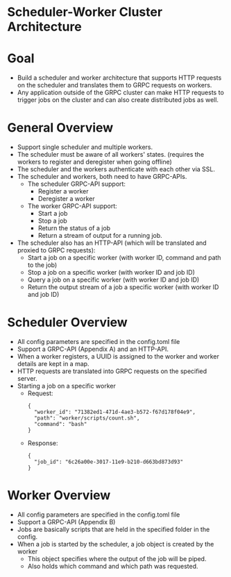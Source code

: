 # Scheduler-Worker Cluster Architecture


# Goal

*   Build a scheduler and worker architecture that supports HTTP requests on the scheduler and translates them to GRPC requests on workers.
*   Any application outside of the GRPC cluster can make HTTP requests to trigger jobs on the cluster and can also create distributed jobs as well.


# General Overview

*   Support single scheduler and multiple workers.
*   The scheduler must be aware of all workers' states. (requires the workers to register and deregister when going offline)
*   The scheduler and the workers authenticate with each other via SSL.
*   The scheduler and workers, both need to have GRPC-APIs. 
    *   The scheduler GRPC-API support:
        *   Register a worker
        *   Deregister a worker
    *   The worker GRPC-API support:
        *   Start a job
        *   Stop a job
        *   Return the status of a job
        *   Return a stream of output for a running job.
*   The scheduler also has an HTTP-API (which will be translated and proxied to GRPC requests):
    *   Start a job on a specific worker (with worker ID, command and path to the job)
    *   Stop a job on a specific worker (with worker ID and job ID)
    *   Query a job on a specific worker (with worker ID and job ID)
    *   Return the output stream of a job a specific worker (with worker ID and job ID)


# Scheduler Overview

* All config parameters are specified in the config.toml file
* Support a GRPC-API (Appendix A) and an HTTP-API.
* When a worker registers, a UUID is assigned to the worker and worker details are kept in a map.
* HTTP requests are translated into GRPC requests on the specified server.
* Starting a job on a specific worker
  * Request: 
    ```
    {
      "worker_id": "71382ed1-471d-4ae3-b572-f67d178f04e9",
      "path": "worker/scripts/count.sh",
      "command": "bash"
    }
    ```
  * Response: 
    ```
    {
      "job_id": "6c26a00e-3017-11e9-b210-d663bd873d93"
    }
    ```


# Worker Overview

* All config parameters are specified in the config.toml file
* Support a GRPC-API (Appendix B)
* Jobs are basically scripts that are held in the specified folder in the config.
* When a job is started by the scheduler, a job object is created by the worker
  * This object specifies where the output of the job will be piped.
  * Also holds which command and which path was requested.